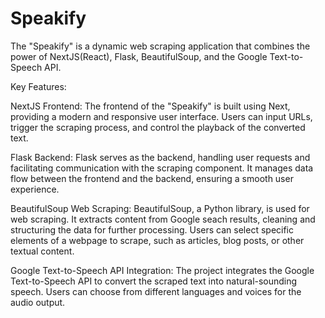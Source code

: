 # Speakify
The "Speakify" is a dynamic web scraping application that combines the power of NextJS(React), Flask, BeautifulSoup, and the Google Text-to-Speech API.

Key Features:

NextJS Frontend: The frontend of the "Speakify" is built using Next, providing a modern and responsive user interface. Users can input URLs, trigger the scraping process, and control the playback of the converted text.

Flask Backend: Flask serves as the backend, handling user requests and facilitating communication with the scraping component. It manages data flow between the frontend and the backend, ensuring a smooth user experience.

BeautifulSoup Web Scraping: BeautifulSoup, a Python library, is used for web scraping. It extracts content from Google seach results, cleaning and structuring the data for further processing. Users can select specific elements of a webpage to scrape, such as articles, blog posts, or other textual content.

Google Text-to-Speech API Integration: The project integrates the Google Text-to-Speech API to convert the scraped text into natural-sounding speech. Users can choose from different languages and voices for the audio output.
